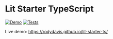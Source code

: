 # Lit Starter TypeScript

[![Demo](https://github.com/rodydavis/lit-starter-ts/actions/workflows/demo.yml/badge.svg)](https://github.com/rodydavis/lit-starter-ts/actions/workflows/demo.yml)
[![Tests](https://github.com/rodydavis/lit-starter-ts/actions/workflows/tests.yml/badge.svg)](https://github.com/rodydavis/lit-starter-ts/actions/workflows/tests.yml)

Live demo: https://rodydavis.github.io/lit-starter-ts/